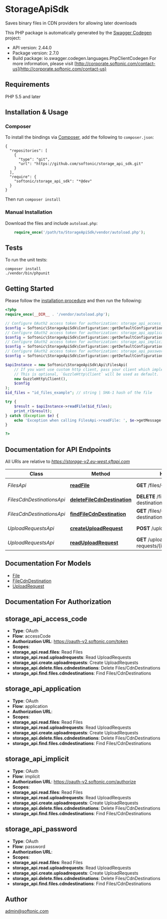 # StorageApiSdk
Saves binary files in CDN providers for allowing later downloads

This PHP package is automatically generated by the [Swagger Codegen](https://github.com/swagger-api/swagger-codegen) project:

- API version: 2.44.0
- Package version: 2.7.0
- Build package: io.swagger.codegen.languages.PhpClientCodegen
For more information, please visit [http://corporate.softonic.com/contact-us](http://corporate.softonic.com/contact-us)

## Requirements

PHP 5.5 and later

## Installation & Usage
### Composer

To install the bindings via [Composer](http://getcomposer.org/), add the following to `composer.json`:

```
{
  "repositories": [
    {
      "type": "git",
      "url": "https://github.com/softonic/storage_api_sdk.git"
    }
  ],
  "require": {
    "softonic/storage_api_sdk": "*@dev"
  }
}
```

Then run `composer install`

### Manual Installation

Download the files and include `autoload.php`:

```php
    require_once('/path/to/StorageApiSdk/vendor/autoload.php');
```

## Tests

To run the unit tests:

```
composer install
./vendor/bin/phpunit
```

## Getting Started

Please follow the [installation procedure](#installation--usage) and then run the following:

```php
<?php
require_once(__DIR__ . '/vendor/autoload.php');

// Configure OAuth2 access token for authorization: storage_api_access_code
$config = Softonic\StorageApiSdk\Configuration::getDefaultConfiguration()->setAccessToken('YOUR_ACCESS_TOKEN');
// Configure OAuth2 access token for authorization: storage_api_application
$config = Softonic\StorageApiSdk\Configuration::getDefaultConfiguration()->setAccessToken('YOUR_ACCESS_TOKEN');
// Configure OAuth2 access token for authorization: storage_api_implicit
$config = Softonic\StorageApiSdk\Configuration::getDefaultConfiguration()->setAccessToken('YOUR_ACCESS_TOKEN');
// Configure OAuth2 access token for authorization: storage_api_password
$config = Softonic\StorageApiSdk\Configuration::getDefaultConfiguration()->setAccessToken('YOUR_ACCESS_TOKEN');

$apiInstance = new Softonic\StorageApiSdk\Api\FilesApi(
    // If you want use custom http client, pass your client which implements `GuzzleHttp\ClientInterface`.
    // This is optional, `GuzzleHttp\Client` will be used as default.
    new GuzzleHttp\Client(),
    $config
);
$id_files = "id_files_example"; // string | SHA-1 hash of the file

try {
    $result = $apiInstance->readFile($id_files);
    print_r($result);
} catch (Exception $e) {
    echo 'Exception when calling FilesApi->readFile: ', $e->getMessage(), PHP_EOL;
}

?>
```

## Documentation for API Endpoints

All URIs are relative to *https://storage-v2.eu-west.sftapi.com*

Class | Method | HTTP request | Description
------------ | ------------- | ------------- | -------------
*FilesApi* | [**readFile**](docs/Api/FilesApi.md#readfile) | **GET** /files/{id_files} | Fetches a single File
*FilesCdnDestinationsApi* | [**deleteFileCdnDestination**](docs/Api/FilesCdnDestinationsApi.md#deletefilecdndestination) | **DELETE** /files/{id_files}/cdn-destinations/{id_cdn_destinations} | Deletes a FileCdnDestination
*FilesCdnDestinationsApi* | [**findFileCdnDestination**](docs/Api/FilesCdnDestinationsApi.md#findfilecdndestination) | **GET** /files/{id_files}/cdn-destinations | List of FileCdnDestinations
*UploadRequestsApi* | [**createUploadRequest**](docs/Api/UploadRequestsApi.md#createuploadrequest) | **POST** /upload-requests | Creates a new UploadRequest
*UploadRequestsApi* | [**readUploadRequest**](docs/Api/UploadRequestsApi.md#readuploadrequest) | **GET** /upload-requests/{id_upload_requests} | Fetches a single UploadRequest


## Documentation For Models

 - [File](docs/Model/File.md)
 - [FileCdnDestination](docs/Model/FileCdnDestination.md)
 - [UploadRequest](docs/Model/UploadRequest.md)


## Documentation For Authorization


## storage_api_access_code

- **Type**: OAuth
- **Flow**: accessCode
- **Authorization URL**: https://oauth-v2.softonic.com/token
- **Scopes**: 
 - **storage_api.read.files**: Read Files
 - **storage_api.read.uploadrequests**: Read UploadRequests
 - **storage_api.create.uploadrequests**: Create UploadRequests
 - **storage_api.delete.files.cdndestinations**: Delete Files/CdnDestinations
 - **storage_api.find.files.cdndestinations**: Find Files/CdnDestinations

## storage_api_application

- **Type**: OAuth
- **Flow**: application
- **Authorization URL**: 
- **Scopes**: 
 - **storage_api.read.files**: Read Files
 - **storage_api.read.uploadrequests**: Read UploadRequests
 - **storage_api.create.uploadrequests**: Create UploadRequests
 - **storage_api.delete.files.cdndestinations**: Delete Files/CdnDestinations
 - **storage_api.find.files.cdndestinations**: Find Files/CdnDestinations

## storage_api_implicit

- **Type**: OAuth
- **Flow**: implicit
- **Authorization URL**: https://oauth-v2.softonic.com/authorize
- **Scopes**: 
 - **storage_api.read.files**: Read Files
 - **storage_api.read.uploadrequests**: Read UploadRequests
 - **storage_api.create.uploadrequests**: Create UploadRequests
 - **storage_api.delete.files.cdndestinations**: Delete Files/CdnDestinations
 - **storage_api.find.files.cdndestinations**: Find Files/CdnDestinations

## storage_api_password

- **Type**: OAuth
- **Flow**: password
- **Authorization URL**: 
- **Scopes**: 
 - **storage_api.read.files**: Read Files
 - **storage_api.read.uploadrequests**: Read UploadRequests
 - **storage_api.create.uploadrequests**: Create UploadRequests
 - **storage_api.delete.files.cdndestinations**: Delete Files/CdnDestinations
 - **storage_api.find.files.cdndestinations**: Find Files/CdnDestinations


## Author

admin@softonic.com


